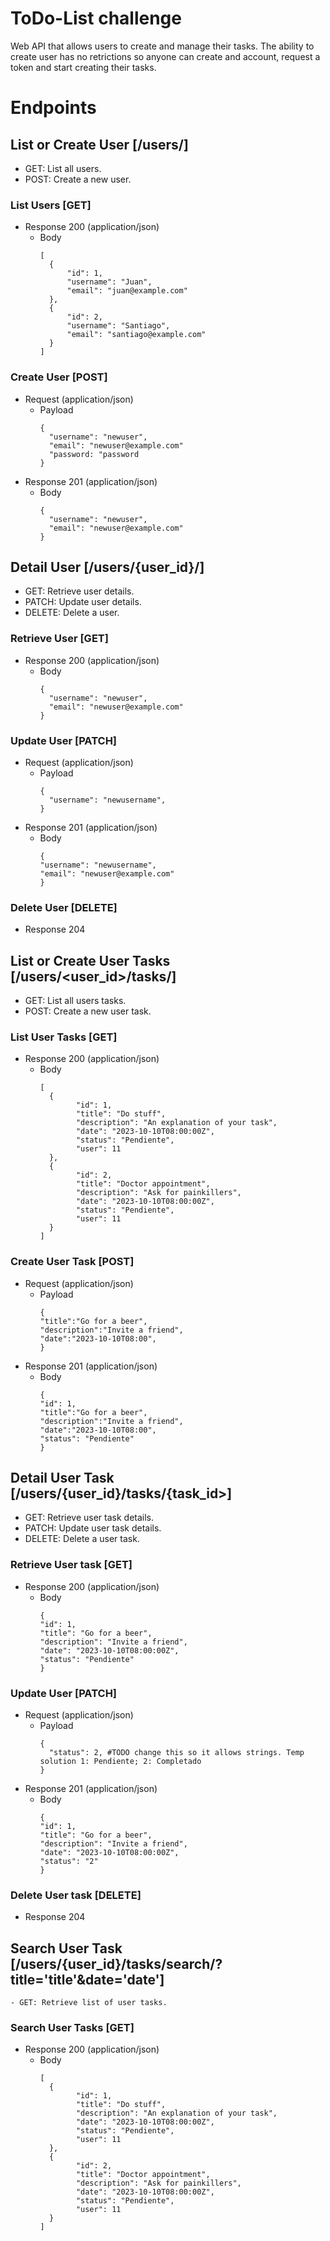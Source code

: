 # ToDo-List challenge
Web API that allows users to create and manage their tasks. The ability to create user has no retrictions so anyone can create and account, request a token and start creating their tasks.

# Endpoints
## List or Create User [/users/]
- GET: List all users.
- POST: Create a new user.

### List Users [GET]
- Response 200 (application/json)
  - Body
    ```
    [
      {
          "id": 1,
          "username": "Juan",
          "email": "juan@example.com"
      },
      {
          "id": 2,
          "username": "Santiago",
          "email": "santiago@example.com"
      }
    ]
    ```
### Create User [POST]
- Request (application/json)
  - Payload
      ```
    {
        "username": "newuser",
        "email": "newuser@example.com"
        "password: "password
    }
      ```
- Response 201 (application/json)
  - Body
      ```
    {
        "username": "newuser",
        "email": "newuser@example.com"
    } 
      ```
 ## Detail User [/users/{user_id}/]
  - GET: Retrieve user details.
  - PATCH: Update user details.
  - DELETE: Delete a user.

### Retrieve User [GET]
- Response 200 (application/json)
  - Body
      ```
    {
        "username": "newuser",
        "email": "newuser@example.com"
    } 
      ```

 ### Update User [PATCH]
- Request (application/json)
  - Payload
      ```
    {
        "username": "newusername",
    }
      ```
- Response 201 (application/json)
  - Body
      ```
    {
      "username": "newusername",
      "email": "newuser@example.com"
    } 
      ```
 ### Delete User [DELETE]
- Response 204

## List or Create User Tasks [/users/<user_id>/tasks/]
- GET: List all users tasks.
- POST: Create a new user task.

### List User Tasks [GET]
- Response 200 (application/json)
  - Body
    ```
    [
      {
            "id": 1,
            "title": "Do stuff",
            "description": "An explanation of your task",
            "date": "2023-10-10T08:00:00Z",
            "status": "Pendiente",
            "user": 11
      },
      {
            "id": 2,
            "title": "Doctor appointment",
            "description": "Ask for painkillers",
            "date": "2023-10-10T08:00:00Z",
            "status": "Pendiente",
            "user": 11
      }
    ]
    ```
### Create User Task [POST]
- Request (application/json)
  - Payload
      ```
    {
      "title":"Go for a beer",
      "description":"Invite a friend",
      "date":"2023-10-10T08:00",
    }
      ```
- Response 201 (application/json)
  - Body
      ```
    {
      "id": 1,
      "title":"Go for a beer",
      "description":"Invite a friend",
      "date":"2023-10-10T08:00",
      "status": "Pendiente"
    } 
      ```

 ## Detail User Task [/users/{user_id}/tasks/{task_id>]
  - GET: Retrieve user task details.
  - PATCH: Update user task details.
  - DELETE: Delete a user task.
 
### Retrieve User task [GET]
- Response 200 (application/json)
  - Body
      ```
    {
      "id": 1,
      "title": "Go for a beer",
      "description": "Invite a friend",
      "date": "2023-10-10T08:00:00Z",
      "status": "Pendiente"
    } 
      ```

 ### Update User [PATCH]
- Request (application/json)
  - Payload
      ```
    {
        "status": 2, #TODO change this so it allows strings. Temp solution 1: Pendiente; 2: Completado
    }
      ```
- Response 201 (application/json)
  - Body
      ```
    {
    "id": 1,
    "title": "Go for a beer",
    "description": "Invite a friend",
    "date": "2023-10-10T08:00:00Z",
    "status": "2"
    } 
      ```
 ### Delete User task [DELETE]
- Response 204

 ## Search User Task [/users/{user_id}/tasks/search/?title='title'&date='date']
    - GET: Retrieve list of user tasks.
 ### Search User Tasks [GET]
- Response 200 (application/json)
  - Body
    ```
    [
      {
            "id": 1,
            "title": "Do stuff",
            "description": "An explanation of your task",
            "date": "2023-10-10T08:00:00Z",
            "status": "Pendiente",
            "user": 11
      },
      {
            "id": 2,
            "title": "Doctor appointment",
            "description": "Ask for painkillers",
            "date": "2023-10-10T08:00:00Z",
            "status": "Pendiente",
            "user": 11
      }
    ] 

